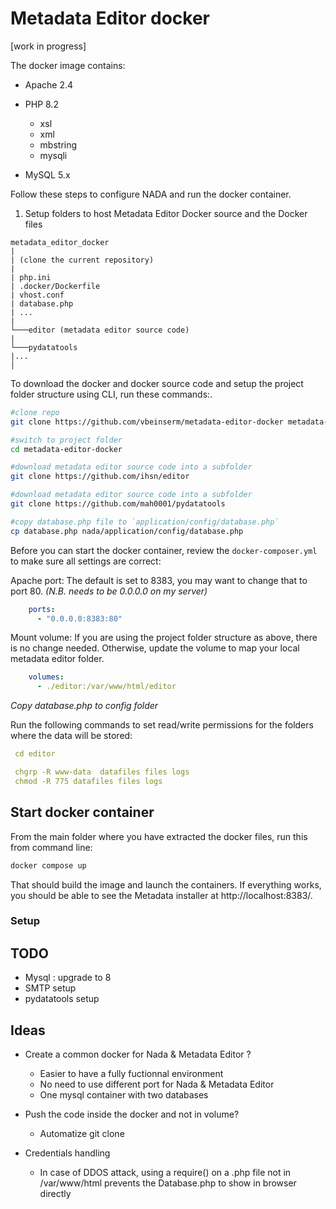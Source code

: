 # Metadata Editor docker
[work in progress]



The docker image contains:

- Apache 2.4
- PHP 8.2
  - xsl
  - xml
  - mbstring
  - mysqli

- MySQL 5.x

Follow these steps to configure NADA and run the docker container.

1. Setup folders to host Metadata Editor Docker source and the Docker files

```
metadata_editor_docker 
|
| (clone the current repository)
|
| php.ini
| .docker/Dockerfile
| vhost.conf
| database.php
| ...
|
└───editor (metadata editor source code)
|
└───pydatatools 
|...
│
```

To download the docker and docker source code and setup the project folder structure using CLI, run these commands:.

```bash
#clone repo 
git clone https://github.com/vbeinserm/metadata-editor-docker metadata-editor-docke

#switch to project folder
cd metadata-editor-docker

#download metadata editor source code into a subfolder
git clone https://github.com/ihsn/editor

#download metadata editor source code into a subfolder
git clone https://github.com/mah0001/pydatatools

#copy database.php file to `application/config/database.php`
cp database.php nada/application/config/database.php
```

Before you can start the docker container, review the `docker-composer.yml` to make sure all settings are correct:

Apache port: The default is set to 8383, you may want to change that to port 80. *(N.B. needs to be 0.0.0.0 on my server)*

```yaml
    ports:
      - "0.0.0.0:8383:80"
```

Mount volume: If you are using the project folder structure as above, there is no change needed. Otherwise, update the volume to map your local metadata editor folder.

```yaml
    volumes:
      - ./editor:/var/www/html/editor
```



*Copy database.php to config folder*



Run the following commands to set read/write permissions for the folders where the data will be stored:

```yaml
 cd editor

 chgrp -R www-data  datafiles files logs
 chmod -R 775 datafiles files logs
```



## Start docker container

From the main folder where you have extracted the docker files, run this from command line:

```bash
docker compose up 

```

That should build the image and launch the containers. If everything works, you should be able to see the Metadata installer at http://localhost:8383/.



### Setup





## TODO

- Mysql : upgrade to 8
- SMTP setup
- pydatatools setup



## Ideas

- Create a common docker for Nada & Metadata Editor ?

  - Easier to have a fully fuctionnal environment
  - No need to use different port for Nada & Metadata Editor
  - One mysql container with two databases

- Push the code inside the docker and not in volume?

  - Automatize git clone

    

- Credentials handling
  - In case of DDOS attack, using a require() on a .php file not in /var/www/html prevents the Database.php to show in browser directly
